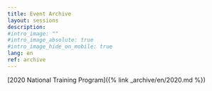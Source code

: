 ```yaml
---
title: Event Archive
layout: sessions
description:
#intro_image: ""
#intro_image_absolute: true
#intro_image_hide_on_mobile: true
lang: en
ref: archive
---
```


[2020 National Training Program]({% link _archive/en/2020.md %})
